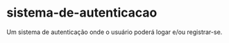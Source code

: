 # sistema-de-autenticacao
Um sistema de autenticação onde o usuário poderá logar e/ou registrar-se.

